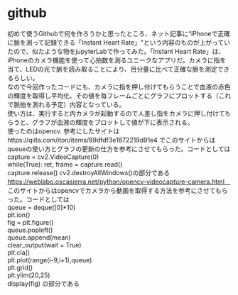 # github
初めて使うGithubで何を作ろうかと思ったところ、ネット記事に“iPhoneで正確に脈を測って記録できる「Instant Heart Rate」"という内容のものが上がっていたので、似たような物をjupyterLabで作ってみた。「Instant Heart Rate」は、iPhoneのカメラ機能を使って心拍数を測るユニークなアプリだ。カメラに指を当て、LEDの光で脈を読み取ることにより、目分量に比べて正確な脈を測定できるらしい。  
なので今回作ったコードにも、カメラに指を押し付けてもらうことで血液の赤色の輝度を取得し平均化、その値を毎フレームごとにグラフにプロットする（これで脈拍を測れる予定）内容となっている。  
使い方は、実行すると内カメラが起動するので人差し指をカメラに押し付けてもらうと、グラフが血液の輝度をプロットして値が下に表示される。  
使ったのはopencv.
参考にしたサイトはhttps://qiita.com/iton/items/89dfdf3e1672219d91e4
 でこのサイトからはqueueの使い方とグラフの更新の仕方を参考にさせてもらった。コードとしては  
 capture = cv2.VideoCapture(0)  
 while(True):
    ret, frame = capture.read()  
 capture.release()
cv2.destroyAllWindows()の部分である  
https://weblabo.oscasierra.net/python/opencv-videocapture-camera.html　
このサイトからはopencvでカメラから動画を取得する方法を参考にさせてもらった。コードとしては  
queue = deque([0]*10)  
plt.ion()  
fig = plt.figure()  
queue.popleft()  
    queue.append(mean)  
clear_output(wait = True)  
    plt.cla()  
    plt.plot(range(i-9,i+1),queue)  
    plt.grid()  
    plt.ylim(20,25)  
    display(fig) の部分である
